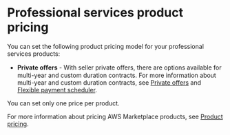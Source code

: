# Professional services product pricing<a name="pricing-proserv-products"></a>

You can set the following product pricing model for your professional services products:
+ **Private oﬀers** \- With seller private oﬀers, there are options available for multi\-year and custom duration contracts\. For more information about multi\-year and custom duration contracts, see [Private offers](private-offers-overview.md) and [Flexible payment scheduler](flexible-payment-scheduler.md)\.

You can set only one price per product\.

For more information about pricing AWS Marketplace products, see [Product pricing](pricing.md)\.